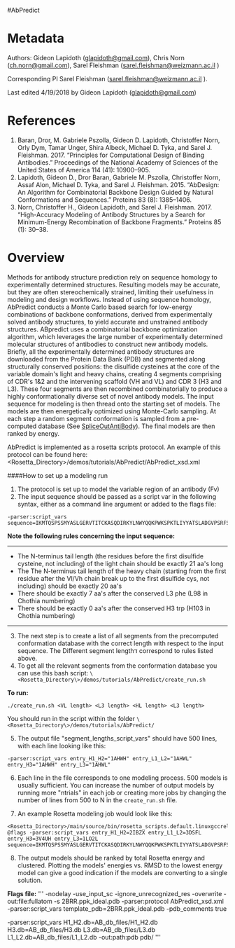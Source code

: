 #AbPredict

Metadata
========

Authors: Gideon Lapidoth (glapidoth@gmail.com), Chris Norn (ch.norn@gmail.com), Sarel Fleishman (sarel.fleishman@weizmann.ac.il )

Corresponding PI Sarel Fleishman (sarel.fleishman@weizmann.ac.il ).

Last edited 4/19/2018 by Gideon Lapidoth (glapidoth@gmail.com) 


References
==========

1. Baran, Dror, M. Gabriele Pszolla, Gideon D. Lapidoth, Christoffer Norn, Orly Dym, Tamar Unger, Shira Albeck, Michael D. Tyka, and Sarel J. Fleishman. 2017. “Principles for Computational Design of Binding Antibodies.” Proceedings of the National Academy of Sciences of the United States of America 114 (41): 10900–905.
2. Lapidoth, Gideon D., Dror Baran, Gabriele M. Pszolla, Christoffer Norn, Assaf Alon, Michael D. Tyka, and Sarel J. Fleishman. 2015. “AbDesign: An Algorithm for Combinatorial Backbone Design Guided by Natural Conformations and Sequences.” Proteins 83 (8): 1385–1406.
3. Norn, Christoffer H., Gideon Lapidoth, and Sarel J. Fleishman. 2017. “High-Accuracy Modeling of Antibody Structures by a Search for Minimum-Energy Recombination of Backbone Fragments.” Proteins 85 (1): 30–38.

Overview
========
Methods for antibody structure prediction rely on sequence homology to experimentally determined structures. Resulting models may be accurate, but they are often stereochemically strained, limiting their usefulness in modeling and design workflows. Instead of using sequence homology, AbPredict conducts a Monte Carlo based search for low-energy combinations of backbone conformations, derived from experimentally solved antibody structures, to yield accurate and unstrained antibody structures.
ABpredict uses a combinatorial backbone optimization algorithm, which leverages the large number of experimentally determined molecular structures of antibodies to construct new antibody models. Briefly, all the experimentally determined antibody structures are downloaded from the Protein Data Bank (PDB) and segmented along structurally conserved positions: the disulfide cysteines at the core of the variable domain's light and heavy chains, creating 4 segments comprising of CDR's 1&2 and the intervening scaffold (VH and VL)  and CDR 3 (H3 and L3). These four segments are then recombined combinatorially to produce a highly conformationally diverse set of novel antibody models. The input sequence for modeling is then thread onto the starting set of models. The models are then energetically optimized using Monte-Carlo sampling. At each step a random segment conformation is sampled from a pre-computed database (See [SpliceOutAntiBody](https://www.rosettacommons.org/docs/latest/scripting_documentation/RosettaScripts/Movers/SpliceOutAntibody)).
The final models are then ranked by energy.

AbPredict is implemented as a rosetta scripts protocol. An example of this protocol can be found here:
\<Rosetta_Directory\>/demos/tutorials/AbPredict/AbPredict_xsd.xml

####How to set up a modeling run
1. The protocol is set up to model the variable region of an antibody (Fv)
2. The input sequence should be passed as a script var in the following syntax, either as a command line argument or added to the flags file:
```
-parser:script_vars sequence=IKMTQSPSSMYASLGERVTITCKASQDIRKYLNWYQQKPWKSPKTLIYYATSLADGVPSRFSGSGSGQDYSLTISSLESDDTATYYCLQHGESPYTFGGGTKLEIQLQQSGAELVRPGALVKLSCKASGFNIKDYYMHWVKQRPEQGLEWIGLIDPENGNTIYDPKFQGKASITADTSSNTAYLQLSSLTSEDTAVYYCARDNSYYFDYWGQGTTLTVS 
```
**Note the following rules concerning the input sequence:**

***

* The N-terminus tail length (the residues before the first disulfide cysteine, not including) of the light chain should be exactly 21 aa's long
* The The N-terminus tail length of the heavy chain (starting from the first residue after the Vl/Vh chain break up to the first disulfide cys, not including) should be exactly 20 aa's
* There should be exactly 7 aa's after the conserved L3 phe (L98 in Chothia numbering)
* There should be exactly 0 aa's after the conserved H3 trp (H103 in Chothia numbering)
***

3. The next step is to create a list of all segments from the precomputed conformation database with the correct length with respect to the input sequence. The Different segment lengthד correspond to rules listed above.
4. To get all the relevant segments from the conformation database you can use this bash script:
`\<Rosetta_Directory\>/demos/tutorials/AbPredict/create_run.sh`

**To run:**
```
./create_run.sh <VL length> <L3 length> <HL length> <L3 length>
```
You should run in the script within the folder `\<Rosetta_Directory\>/demos/tutorials/AbPredict/`

5. The output file "segment_lengths_script_vars" should have 500 lines, with each line looking like this:
```
-parser:script_vars entry_H1_H2="1AHWH" entry_L1_L2="1AHWL" entry_H3="1AHWH" entry_L3="1AHWL"
```
6. Each line in the file corresponds to one modeling process. 500 models is usually sufficient. You can increase the number of output models by running more "ntrials" in each job or creating more jobs by changing the number of lines from 500 to N in the `create_run.sh` file.

7. An example Rosetta modeling job would look like this:
```
<Rosetta_Directory>/main/source/bin/rosetta_scripts.default.linuxgccrelease @flags -parser:script_vars entry_H1_H2=2IBZX entry_L1_L2=3DSFL entry_H3=3V4UH entry_L3=1LO2L  sequence=IKMTQSPSSMYASLGERVTITCKASQDIRKYLNWYQQKPWKSPKTLIYYATSLADGVPSRFSGSGSGQDYSLTISSLESDDTATYYCLQHGESPYTFGGGTKLEIQLQQSGAELVRPGALVKLSCKASGFNIKDYYMHWVKQRPEQGLEWIGLIDPENGNTIYDPKFQGKASITADTSSNTAYLQLSSLTSEDTAVYYCARDNSYYFDYWGQGTTLTVS 
```
8. The output models should be ranked by total Rosetta energy and clustered. Plotting the models' energies vs. RMSD to the lowest energy model can give a good indication if the models are converting to a single solution. 

**Flags file:**
'''
-nodelay
-use_input_sc
-ignore_unrecognized_res
-overwrite
-out:file:fullatom
-s 2BRR.ppk_ideal.pdb
-parser:protocol AbPredict_xsd.xml
-parser:script_vars template_pdb=2BRR.ppk_ideal.pdb 
-pdb_comments true

-parser:script_vars H1_H2.db=AB_db_files/H1_H2.db H3.db=AB_db_files/H3.db L3.db=AB_db_files/L3.db L1_L2.db=AB_db_files/L1_L2.db
-out:path:pdb pdb/
'''



